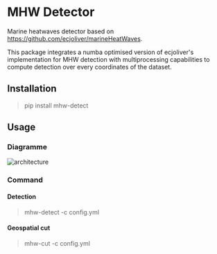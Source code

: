 # MHW Detector

Marine heatwaves detector based on https://github.com/ecjoliver/marineHeatWaves.  

This package integrates a numba optimised version of ecjoliver's implementation for MHW detection with multiprocessing capabilities to compute detection over every coordinates of the dataset.

## Installation
> pip install mhw-detect


## Usage
### Diagramme
![architecture](mhw_archi.png)

### Command
#### Detection
> mhw-detect -c config.yml  

#### Geospatial cut
> mhw-cut -c config.yml
